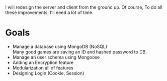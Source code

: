 I will redesign the server and client from the ground up.
Of course, To do all these improvements, I'll need a lot of time.

# Goals

- Manage a database using MongoDB (NoSQL)
<BR>Many good games are saving an ID and hashed password to DB.
- Manage an user schema using Mongoose
- Adding an Encryption feature
- Modularization all of features
- Designing Login (Cookie, Session)
